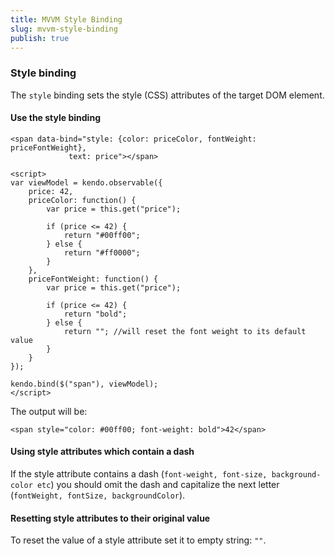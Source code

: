 ```yaml
---
title: MVVM Style Binding
slug: mvvm-style-binding
publish: true
---
```


### Style binding

The `style` binding sets the style (CSS) attributes of the target DOM element.

  

#### Use the style binding
 
    <span data-bind="style: {color: priceColor, fontWeight: priceFontWeight},
                 text: price"></span>
      
    <script>
    var viewModel = kendo.observable({
        price: 42,
        priceColor: function() {
            var price = this.get("price");
    
            if (price <= 42) {
                return "#00ff00";
            } else {
                return "#ff0000";
            }
        },
        priceFontWeight: function() {
            var price = this.get("price");
    
            if (price <= 42) {
                return "bold";
            } else {
                return ""; //will reset the font weight to its default value
            }
        }
    });
    
    kendo.bind($("span"), viewModel);
    </script>
     

The output will be:

 
    <span style="color: #00ff00; font-weight: bold">42</span>
     

#### Using style attributes which contain a dash

If the style attribute contains a dash (`font-weight, font-size, background-color etc`) you should omit the dash and capitalize the
next letter (`fontWeight, fontSize, backgroundColor`).

#### Resetting style attributes to their original value

To reset the value of a style attribute set it to empty string: `""`.